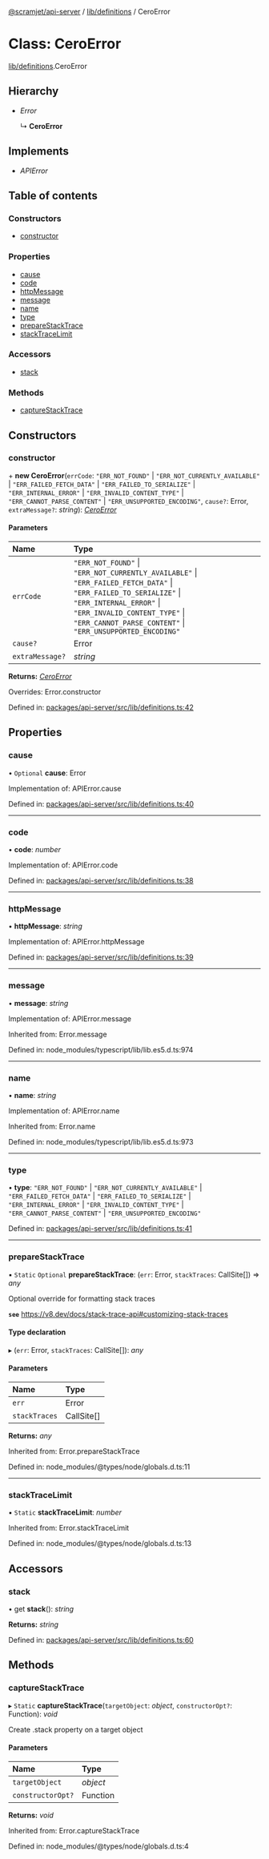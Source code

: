[@scramjet/api-server](../README.md) / [lib/definitions](../modules/lib_definitions.md) / CeroError

# Class: CeroError

[lib/definitions](../modules/lib_definitions.md).CeroError

## Hierarchy

- *Error*

  ↳ **CeroError**

## Implements

- *APIError*

## Table of contents

### Constructors

- [constructor](lib_definitions.ceroerror.md#constructor)

### Properties

- [cause](lib_definitions.ceroerror.md#cause)
- [code](lib_definitions.ceroerror.md#code)
- [httpMessage](lib_definitions.ceroerror.md#httpmessage)
- [message](lib_definitions.ceroerror.md#message)
- [name](lib_definitions.ceroerror.md#name)
- [type](lib_definitions.ceroerror.md#type)
- [prepareStackTrace](lib_definitions.ceroerror.md#preparestacktrace)
- [stackTraceLimit](lib_definitions.ceroerror.md#stacktracelimit)

### Accessors

- [stack](lib_definitions.ceroerror.md#stack)

### Methods

- [captureStackTrace](lib_definitions.ceroerror.md#capturestacktrace)

## Constructors

### constructor

\+ **new CeroError**(`errCode`: ``"ERR_NOT_FOUND"`` \| ``"ERR_NOT_CURRENTLY_AVAILABLE"`` \| ``"ERR_FAILED_FETCH_DATA"`` \| ``"ERR_FAILED_TO_SERIALIZE"`` \| ``"ERR_INTERNAL_ERROR"`` \| ``"ERR_INVALID_CONTENT_TYPE"`` \| ``"ERR_CANNOT_PARSE_CONTENT"`` \| ``"ERR_UNSUPPORTED_ENCODING"``, `cause?`: Error, `extraMessage?`: *string*): [*CeroError*](lib_definitions.ceroerror.md)

#### Parameters

| Name | Type |
| :------ | :------ |
| `errCode` | ``"ERR_NOT_FOUND"`` \| ``"ERR_NOT_CURRENTLY_AVAILABLE"`` \| ``"ERR_FAILED_FETCH_DATA"`` \| ``"ERR_FAILED_TO_SERIALIZE"`` \| ``"ERR_INTERNAL_ERROR"`` \| ``"ERR_INVALID_CONTENT_TYPE"`` \| ``"ERR_CANNOT_PARSE_CONTENT"`` \| ``"ERR_UNSUPPORTED_ENCODING"`` |
| `cause?` | Error |
| `extraMessage?` | *string* |

**Returns:** [*CeroError*](lib_definitions.ceroerror.md)

Overrides: Error.constructor

Defined in: [packages/api-server/src/lib/definitions.ts:42](https://github.com/scramjetorg/transform-hub/blob/8f44413a/packages/api-server/src/lib/definitions.ts#L42)

## Properties

### cause

• `Optional` **cause**: Error

Implementation of: APIError.cause

Defined in: [packages/api-server/src/lib/definitions.ts:40](https://github.com/scramjetorg/transform-hub/blob/8f44413a/packages/api-server/src/lib/definitions.ts#L40)

___

### code

• **code**: *number*

Implementation of: APIError.code

Defined in: [packages/api-server/src/lib/definitions.ts:38](https://github.com/scramjetorg/transform-hub/blob/8f44413a/packages/api-server/src/lib/definitions.ts#L38)

___

### httpMessage

• **httpMessage**: *string*

Implementation of: APIError.httpMessage

Defined in: [packages/api-server/src/lib/definitions.ts:39](https://github.com/scramjetorg/transform-hub/blob/8f44413a/packages/api-server/src/lib/definitions.ts#L39)

___

### message

• **message**: *string*

Implementation of: APIError.message

Inherited from: Error.message

Defined in: node_modules/typescript/lib/lib.es5.d.ts:974

___

### name

• **name**: *string*

Implementation of: APIError.name

Inherited from: Error.name

Defined in: node_modules/typescript/lib/lib.es5.d.ts:973

___

### type

• **type**: ``"ERR_NOT_FOUND"`` \| ``"ERR_NOT_CURRENTLY_AVAILABLE"`` \| ``"ERR_FAILED_FETCH_DATA"`` \| ``"ERR_FAILED_TO_SERIALIZE"`` \| ``"ERR_INTERNAL_ERROR"`` \| ``"ERR_INVALID_CONTENT_TYPE"`` \| ``"ERR_CANNOT_PARSE_CONTENT"`` \| ``"ERR_UNSUPPORTED_ENCODING"``

Defined in: [packages/api-server/src/lib/definitions.ts:41](https://github.com/scramjetorg/transform-hub/blob/8f44413a/packages/api-server/src/lib/definitions.ts#L41)

___

### prepareStackTrace

▪ `Static` `Optional` **prepareStackTrace**: (`err`: Error, `stackTraces`: CallSite[]) => *any*

Optional override for formatting stack traces

**`see`** https://v8.dev/docs/stack-trace-api#customizing-stack-traces

#### Type declaration

▸ (`err`: Error, `stackTraces`: CallSite[]): *any*

#### Parameters

| Name | Type |
| :------ | :------ |
| `err` | Error |
| `stackTraces` | CallSite[] |

**Returns:** *any*

Inherited from: Error.prepareStackTrace

Defined in: node_modules/@types/node/globals.d.ts:11

___

### stackTraceLimit

▪ `Static` **stackTraceLimit**: *number*

Inherited from: Error.stackTraceLimit

Defined in: node_modules/@types/node/globals.d.ts:13

## Accessors

### stack

• get **stack**(): *string*

**Returns:** *string*

Defined in: [packages/api-server/src/lib/definitions.ts:60](https://github.com/scramjetorg/transform-hub/blob/8f44413a/packages/api-server/src/lib/definitions.ts#L60)

## Methods

### captureStackTrace

▸ `Static` **captureStackTrace**(`targetObject`: *object*, `constructorOpt?`: Function): *void*

Create .stack property on a target object

#### Parameters

| Name | Type |
| :------ | :------ |
| `targetObject` | *object* |
| `constructorOpt?` | Function |

**Returns:** *void*

Inherited from: Error.captureStackTrace

Defined in: node_modules/@types/node/globals.d.ts:4

